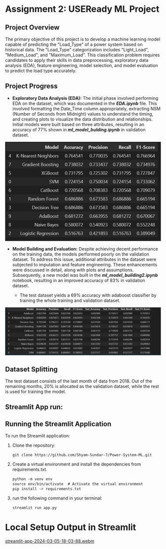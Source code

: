 # Assignment 2: USEReady ML Project

## Project Overview

The primary objective of this project is to develop a machine learning model capable of predicting the "Load_Type" of a power system based on historical data. The "Load_Type" categorization includes "Light_Load", "Medium_Load", and "Maximum_Load". This classification problem requires candidates to apply their skills in data preprocessing, exploratory data analysis (EDA), feature engineering, model selection, and model evaluation to predict the load type accurately.

## Project Progress

- **Exploratory Data Analysis (EDA):** The initial phase involved performing EDA on the dataset, which was documented in the _**EDA.ipynb**_ file. This involved formatting the Date_Time column appropriately, extracting NSM (Number of Seconds from Midnight) values to understand the timing, and creating plots to visualize the data distribution and relationships. Initial models were built based on three attributes, resulting in an accuracy of 77% shown in _**ml_model_bulding.ipynb**_ in validation dataset.

![result1](images/ml1.PNG)

- **Model Building and Evaluation:** Despite achieving decent performance on the training data, the models performed poorly on the validation dataset. To address this issue, additional attributes in the dataset were subjected to imputation and feature engineering. These enhancements were discussed in detail, along with plots and assumptions. Subsequently, a new model was built in the _**ml_model_building2.ipynb**_ notebook, resulting in an improved accuracy of 83% in validation dataset.

  - The test dataset yields a 69% accuracy with adaboost classifier by training the whole training and validation dataset.


![result1](images/ml2.PNG)


## Dataset Splitting

The test dataset consists of the last month of data from 2018. Out of the remaining months, 20% is allocated as the validation dataset, while the rest is used for training the model.

## Streamlit App run:


## Running the Streamlit Application

To run the Streamlit application:

1. Clone the repository:
   ```
   git clone https://github.com/Shyam-Sundar-7/Power-System-ML.git
   ```

2. Create a virtual environment and install the dependencies from requirements.txt.

    ```
    python -m venv env
    source env/bin/activate  # Activate the virtual environment
    pip install -r requirements.txt
    ```

3. run the following command in your terminal:

    ```
    streamlit run app.py
    ```


# Local Setup Output in Streamlit

[streamlit-app-2024-03-05-18-03-88.webm](https://github.com/Shyam-Sundar-7/Power-System-ML/assets/101181076/81451b68-f697-41bd-9c02-970e306ec0c4)
